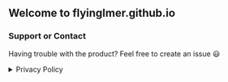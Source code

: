 ## Welcome to flyingImer.github.io

### Support or Contact
Having trouble with the product? Feel free to create an issue 😃

<details>
  <summary>Privacy Policy</summary>
  
  **Privacy Policy**

  Yijianan Wang built the Startrix app as a Free app. This SERVICE is provided by Yijianan Wang at no cost and is intended for use as is.

  This page is used to inform visitors regarding my policies with the collection, use, and disclosure of Personal Information if anyone decided to use my Service.

  If you choose to use my Service, then you agree to the collection and use of information in relation to this policy. The Personal Information that I collect is used for providing and improving the Service. I will not use or share your information with anyone except as described in this Privacy Policy.

  The terms used in this Privacy Policy have the same meanings as in our Terms and Conditions, which is accessible at Startrix unless otherwise defined in this Privacy Policy.

  **Information Collection and Use**

  For a better experience, while using our Service, I may require you to provide us with certain personally identifiable information, including but not limited to N/A. The information that I request will be retained on your device and is not collected by me in any way.

  **Log Data**

  I want to inform you that whenever you use my Service, in a case of an error in the app I collect data and information (through third party products) on your phone called Log Data. This Log Data may include information such as your device Internet Protocol (“IP”) address, device name, operating system version, the configuration of the app when utilizing my Service, the time and date of your use of the Service, and other statistics.

  **Cookies**

  Cookies are files with a small amount of data that are commonly used as anonymous unique identifiers. These are sent to your browser from the websites that you visit and are stored on your device's internal memory.

  This Service does not use these “cookies” explicitly. However, the app may use third party code and libraries that use “cookies” to collect information and improve their services. You have the option to either accept or refuse these cookies and know when a cookie is being sent to your device. If you choose to refuse our cookies, you may not be able to use some portions of this Service.

  **Service Providers**

  I may employ third-party companies and individuals due to the following reasons:

  *   To facilitate our Service;
  *   To provide the Service on our behalf;
  *   To perform Service-related services; or
  *   To assist us in analyzing how our Service is used.

  I want to inform users of this Service that these third parties have access to your Personal Information. The reason is to perform the tasks assigned to them on our behalf. However, they are obligated not to disclose or use the information for any other purpose.

  **Security**

  I value your trust in providing us your Personal Information, thus we are striving to use commercially acceptable means of protecting it. But remember that no method of transmission over the internet, or method of electronic storage is 100% secure and reliable, and I cannot guarantee its absolute security.

  **Links to Other Sites**

  This Service may contain links to other sites. If you click on a third-party link, you will be directed to that site. Note that these external sites are not operated by me. Therefore, I strongly advise you to review the Privacy Policy of these websites. I have no control over and assume no responsibility for the content, privacy policies, or practices of any third-party sites or services.

  **Children’s Privacy**

  These Services do not address anyone under the age of 13. I do not knowingly collect personally identifiable information from children under 13\. In the case I discover that a child under 13 has provided me with personal information, I immediately delete this from our servers. If you are a parent or guardian and you are aware that your child has provided us with personal information, please contact me so that I will be able to do necessary actions.

  **Changes to This Privacy Policy**

  I may update our Privacy Policy from time to time. Thus, you are advised to review this page periodically for any changes. I will notify you of any changes by posting the new Privacy Policy on this page.

  This policy is effective as of 2020-07-21

  **Contact Us**

  If you have any questions or suggestions about my Privacy Policy, do not hesitate to contact me in this repo by creating an issue.

  This privacy policy page was created at [privacypolicytemplate.net](https://privacypolicytemplate.net) and modified/generated by [App Privacy Policy Generator](https://app-privacy-policy-generator.firebaseapp.com/)
</details>

